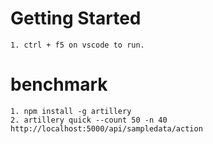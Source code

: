 # Getting Started
    1. ctrl + f5 on vscode to run.

# benchmark
    1. npm install -g artillery
    2. artillery quick --count 50 -n 40 http://localhost:5000/api/sampledata/action
